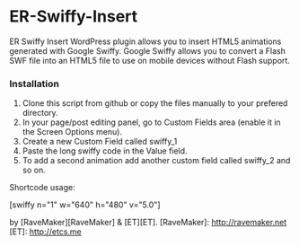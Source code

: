 ER-Swiffy-Insert
================

ER Swiffy Insert WordPress plugin allows you to insert HTML5 animations generated with Google Swiffy.
Google Swiffy allows you to convert a Flash SWF file into an HTML5 file to use on mobile devices without Flash support.

### Installation

1. Clone this script from github or copy the files manually to your prefered directory.
2. In your page/post editing panel, go to Custom Fields area (enable it in the Screen Options menu).
3. Create a new Custom Field called swiffy_1
4. Paste the long swiffy code in the Value field.
5. To add a second animation add another custom field called swiffy_2 and so on.

Shortcode usage:

[swiffy n="1" w="640" h="480" v="5.0"]

by [RaveMaker][RaveMaker] & [ET][ET].
[RaveMaker]: http://ravemaker.net
[ET]: http://etcs.me
